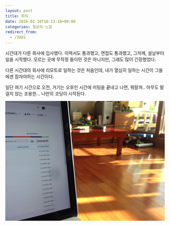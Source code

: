 ```yaml
---
layout: post
title: 취직
date: 2016-02-10T16:13:18+09:00
categories: 일상의-느낌
redirect_from:
  - /3881
---
```


시간대가 다른 회사에 입사했다. 이력서도 통과했고, 면접도 통과했고, 그저께, 설날부터 일을 시작했다. 모르는 곳에 무작정 들이민 것은 아니지만, 그래도 많이 긴장했었다.

 

다른 시간대의 회사에 리모트로 일하는 것은 처음인데, 내가 열심히 일하는 시간이 그들에겐 잠자야하는 시간이다.

일단 여기 시간으로 오전, 거기는 오후인 시간에 미팅을 끝내고 나면, 뭐랄까.. 아무도 말걸지 않는 조용한... 나만의 코딩이 시작된다.

![ ](/assets/media/uploads_2016_02_IMG_6863-e1455177745168.png)
